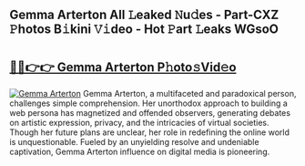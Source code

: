 ## Gemma Arterton All 𝙻eaked 𝙽u𝚍es - Part-CXZ 𝙿hotos B𝚒kini 𝚅𝚒deo - Hot 𝙿art 𝙻eaks WGsoO

# <h2><a href="http://ld593qb.urlbe.top/?page=Gemma+Arterton">🔗🔗👉👉 Gemma Arterton P𝚑oto𝚜Vid𝚎o</a></h2>

[![Gemma Arterton](https://i.imgur.com/eBuTRDB.gif)](http://ld593qb.urlbe.top/?page=Gemma+Arterton)
Gemma Arterton, a multifaceted and paradoxical person, challenges simple comprehension. Her unorthodox approach to building a web persona has magnetized and offended observers, generating debates on artistic expression, privacy, and the intricacies of virtual societies. Though her future plans are unclear, her role in redefining the online world is unquestionable. Fueled by an unyielding resolve and undeniable captivation, Gemma Arterton influence on digital media is pioneering.
